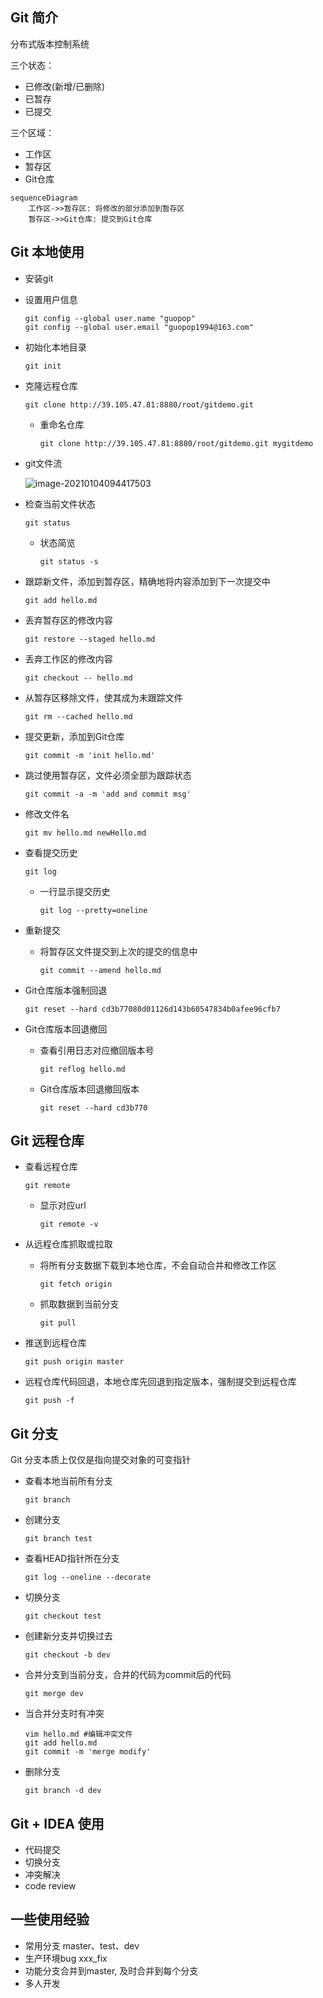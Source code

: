 ## Git 简介

分布式版本控制系统 

三个状态：

- 已修改(新增/已删除)
- 已暂存
- 已提交

三个区域：

- 工作区
- 暂存区
- Git仓库

```mermaid
sequenceDiagram
    工作区->>暂存区: 将修改的部分添加到暂存区
    暂存区->>Git仓库: 提交到Git仓库
```



## Git 本地使用

- 安装git

- 设置用户信息

  ```git
  git config --global user.name "guopop"
  git config --global user.email "guopop1994@163.com"
  ```

- 初始化本地目录

  ```
  git init
  ```

- 克隆远程仓库

  ```git
  git clone http://39.105.47.81:8880/root/gitdemo.git
  ```

  - 重命名仓库 

    ```
    git clone http://39.105.47.81:8880/root/gitdemo.git mygitdemo 
    ```

- git文件流

  ![image-20210104094417503](https://guopop.oss-cn-beijing.aliyuncs.com/img/image-20210104094417503.png)

- 检查当前文件状态

  ```
  git status
  ```

  - 状态简览

    ```
    git status -s
    ```

- 跟踪新文件，添加到暂存区，精确地将内容添加到下一次提交中

  ```
  git add hello.md
  ```

- 丢弃暂存区的修改内容

  ```
  git restore --staged hello.md
  ```

- 丢弃工作区的修改内容

  ```
  git checkout -- hello.md
  ```

- 从暂存区移除文件，使其成为未跟踪文件

  ```
  git rm --cached hello.md
  ```

- 提交更新，添加到Git仓库

  ```
  git commit -m 'init hello.md'
  ```

- 跳过使用暂存区，文件必须全部为跟踪状态

  ```
  git commit -a -m 'add and commit msg'
  ```

- 修改文件名

  ```
  git mv hello.md newHello.md
  ```

- 查看提交历史

  ```
  git log
  ```

  - 一行显示提交历史

    ```
    git log --pretty=oneline
    ```

- 重新提交

  - 将暂存区文件提交到上次的提交的信息中

    ```
    git commit --amend hello.md
    ```
    

- Git仓库版本强制回退

  ```
  git reset --hard cd3b77080d01126d143b60547834b0afee96cfb7
  ```

- Git仓库版本回退撤回

  - 查看引用日志对应撤回版本号

    ```
    git reflog hello.md
    ```

  - Git仓库版本回退撤回版本

    ```
    git reset --hard cd3b770
    ```



## Git 远程仓库

- 查看远程仓库

  ```
  git remote
  ```

  - 显示对应url

    ```
    git remote -v 
    ```

- 从远程仓库抓取或拉取

  - 将所有分支数据下载到本地仓库，不会自动合并和修改工作区

    ```
    git fetch origin
    ```

  - 抓取数据到当前分支

    ```
    git pull
    ```

- 推送到远程仓库

  ```
  git push origin master
  ```

- 远程仓库代码回退，本地仓库先回退到指定版本，强制提交到远程仓库
  ```
  git push -f 
  ```



## Git 分支

Git 分支本质上仅仅是指向提交对象的可变指针

- 查看本地当前所有分支

  ```
  git branch
  ```

- 创建分支

  ```
  git branch test
  ```

- 查看HEAD指针所在分支

  ```
  git log --oneline --decorate
  ```

- 切换分支

  ```
  git checkout test
  ```

- 创建新分支并切换过去

  ```
  git checkout -b dev
  ```

- 合并分支到当前分支，合并的代码为commit后的代码

  ```
  git merge dev
  ```

- 当合并分支时有冲突

  ```
  vim hello.md #编辑冲突文件
  git add hello.md 
  git commit -m 'merge modify'
  ```

- 删除分支

  ```
  git branch -d dev
  ```

## Git + IDEA 使用

- 代码提交
- 切换分支
- 冲突解决
- code review

## 一些使用经验

- 常用分支 master、test、dev
- 生产环境bug  xxx_fix
- 功能分支合并到master, 及时合并到每个分支
- 多人开发
